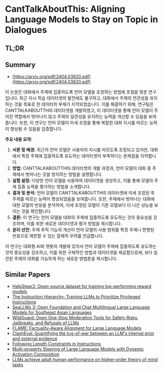 # CantTalkAboutThis: Aligning Language Models to Stay on Topic in Dialogues
## TL;DR
## Summary
- [https://arxiv.org/pdf/2404.03820.pdf](https://arxiv.org/pdf/2404.03820.pdf)

이 논문은 대화에서 주제에 집중하도록 언어 모델을 조정하는 방법에 초점을 맞춘 연구입니다. 최근 지시 학습 데이터셋의 발전에도 불구하고, 대화에서 주제의 연관성을 유지하는 것을 목표로 한 데이터의 부재가 지적되었습니다. 이를 해결하기 위해, 연구팀은 CANTTALKABOUTTHIS 데이터셋을 개발하였고, 이 데이터셋을 통해 언어 모델이 주어진 역할에서 벗어나지 않고 주제의 일관성을 유지하는 능력을 개선할 수 있음을 보여줍니다. 또한, 이 연구는 언어 모델이 미세 조정을 통해 복잡한 대화 지시를 따르는 능력이 향상될 수 있음을 입증합니다.

**주요 내용 요약:**

1. **서론 및 배경:** 최근의 언어 모델은 사용자의 지시를 따르도록 조정되고 있지만, 대화에서 특정 주제에 집중하도록 유도하는 데이터셋이 부족하다는 문제점을 지적합니다.
2. **방법:** CANTTALKABOUTTHIS 데이터셋의 개발 과정과, 언어 모델이 대화 중 주제에서 벗어나는 것을 방지하는 방법을 설명합니다.
3. **실험 설정:** 다양한 언어 모델을 사용하여 데이터셋을 생성하고, 이를 통해 모델의 주제 집중 능력을 평가하는 방법을 소개합니다.
4. **결과 및 분석:** 언어 모델이 CANTTALKABOUTTHIS 데이터셋에 미세 조정된 후 주제를 따르는 능력이 향상되었음을 보여줍니다. 또한, 주제에서 벗어나는 대화에 대한 모델의 반응을 분석하여, 미세 조정된 모델이 기존 모델보다 더 나은 성능을 보이는 것을 확인합니다.
5. **결론:** 이 연구는 언어 모델을 대화의 주제에 집중하도록 유도하는 것의 중요성을 강조하며, 이를 위한 새로운 데이터셋과 평가 방법을 제시합니다.
6. **윤리 선언:** 주제 추적 기능의 개선이 언어 모델의 사용 범위를 특정 주제나 편향된 반응으로 제한할 수 있는 잠재적 우려를 언급합니다.

이 연구는 대화형 AI와 챗봇의 개발에 있어서 언어 모델이 주제에 집중하도록 유도하는 것의 중요성을 강조하고, 이를 위한 구체적인 방법과 데이터셋을 제공함으로써, 보다 일관된 주제의 대화를 가능하게 하는 새로운 방법론을 제시합니다.

## Similar Papers
- [HelpSteer2: Open-source dataset for training top-performing reward models](2406.08673.md)
- [The Instruction Hierarchy: Training LLMs to Prioritize Privileged Instructions](2404.13208.md)
- [SeaLLMs 3: Open Foundation and Chat Multilingual Large Language Models for Southeast Asian Languages](2407.19672.md)
- [WildGuard: Open One-Stop Moderation Tools for Safety Risks, Jailbreaks, and Refusals of LLMs](2406.18495.md)
- [FLAME: Factuality-Aware Alignment for Large Language Models](2405.01525.md)
- [ClashEval: Quantifying the tug-of-war between an LLM's internal prior and external evidence](2404.10198.md)
- [Following Length Constraints in Instructions](2406.17744.md)
- [Multi-property Steering of Large Language Models with Dynamic Activation Composition](2406.17563.md)
- [LLMs achieve adult human performance on higher-order theory of mind tasks](2405.18870.md)
